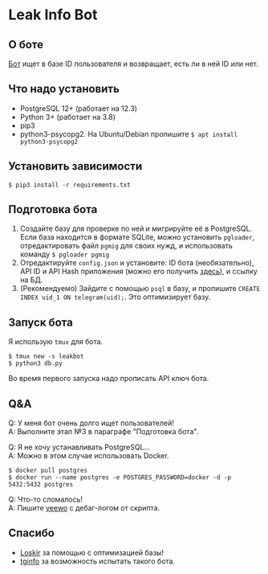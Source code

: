 # Leak Info Bot

## О боте

[Бот](https://t.me/infoleakbot) ищет в базе ID пользователя и возвращает, есть ли в ней ID или нет.

## Что надо установить

* PostgreSQL 12+ (работает на 12.3)
* Python 3+ (работает на 3.8)
* pip3
* python3-psycopg2. На Ubuntu/Debian пропишите `$ apt install python3-psycopg2`

## Установить зависимости

```
$ pip3 install -r requirements.txt
```

## Подготовка бота

1. Создайте базу для проверке по ней и мигрируйте её в PostgreSQL. Если база находится в формате SQLite, можно установить `pgloader`, отредактировать файл `pgmig` для своих нужд, и использовать команду `$ pgloader pgmig`
2. Отредактируйте `config.json` и установите: ID бота (необязательно), API ID и API Hash приложения (можно его получить [здесь](https://my.telegram.org)), и ссылку на БД.
3. (Рекомендуемо) Зайдите с помощью `psql` в базу, и пропишите `CREATE INDEX uid_1 ON telegram(uid);`. Это оптимизирует базу.

## Запуск бота

Я использую `tmux` для бота.

```
$ tmux new -s leakbot
$ python3 db.py
```

Во время первого запуска надо прописать API ключ бота.

## Q&A

Q: У меня бот очень долго ищет пользователей!<br>
A: Выполните этап №3 в параграфе "Подготовка бота".

Q: Я не хочу устанавливать PostgreSQL...<br>
A: Можно в этом случае использовать Docker.

```
$ docker pull postgres
$ docker run --name postgres -e POSTGRES_PASSWORD=docker -d -p 5432:5432 postgres
```

Q: Что-то сломалось!<br>
A: Пишите [veewo](https://t.me/veewo) с дебаг-логом от скрипта.

## Спасибо

- [Loskir](https://t.me/Loskirs) за помощью с оптимизацией базы!
- [tginfo](https://t.me/tginfo) за возможность испытать такого бота.